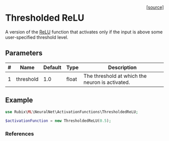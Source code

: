 <span style="float:right;"><a href="https://github.com/RubixML/ML/blob/master/src/NeuralNet/ActivationFunctions/ThresholdedReLU.php">[source]</a></span>

# Thresholded ReLU
A version of the [ReLU](relu.md) function that activates only if the input is above some user-specified threshold level.

## Parameters
| # | Name | Default | Type | Description |
|---|---|---|---|---|
| 1 | threshold | 1.0 | float | The threshold at which the neuron is activated. |

## Example
```php
use Rubix\ML\NeuralNet\ActivationFunctions\ThresholdedReLU;

$activationFunction = new ThresholdedReLU(0.5);
```

### References
[^1]: K. Konda et al. (2015). Zero-bias autoencoders and the benefits of co-adapting features.